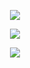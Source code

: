 <p align="center">
<img src="https://files.catbox.moe/t4lw7k.png"/>
</p>

<p align="center">
<img src="https://files.catbox.moe/f4017k.png"/>
</p>


<p align="center">
<img src="https://files.catbox.moe/mtlty1.png"/>
</p>
